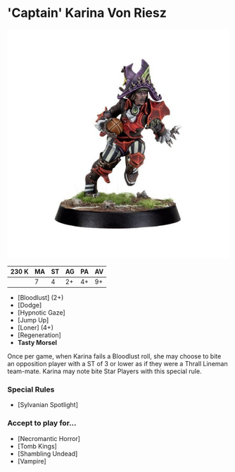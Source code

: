 # 'Captain' Karina Von Riesz

![](../media/starplayers/CptKarinaVonRiesz1.jpg)

| 230 K | MA | ST | AG | PA | AV |
| ----- | -- | - | -- | -- | -- |
|       | 7  | 4 | 2+ | 4+ | 9+ |

* [Bloodlust] (2+)
* [Dodge]
* [Hypnotic Gaze]
* [Jump Up]
* [Loner] (4+)
* [Regeneration]
* **Tasty Morsel**

Once per game, when Karina fails a Bloodlust roll, she may choose to bite an opposition player with a ST of 3 or lower as if they were a Thrall Lineman team-mate. Karina may note bite Star Players with this special rule.

### Special Rules

* [Sylvanian Spotlight]

### Accept to play for...

* [Necromantic Horror]
* [Tomb Kings]
* [Shambling Undead]
* [Vampire]
